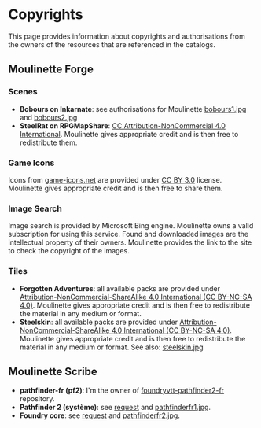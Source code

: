 # Copyrights

This page provides information about copyrights and authorisations from the owners of the resources that are referenced in the catalogs.

## Moulinette Forge

### Scenes

* **Bobours on Inkarnate**: see authorisations for Moulinette [bobours1.jpg](bobours1.jpg) and [bobours2.jpg](bobours2.jpg)
* **SteelRat on RPGMapShare**: [CC Attribution-NonCommercial 4.0 International](https://creativecommons.org/licenses/by-nc/4.0/). Moulinette gives appropriate credit and is then free to redistribute them.

### Game Icons

Icons from [game-icons.net](https://game-icons.net/) are provided under [CC BY 3.0](https://creativecommons.org/licenses/by/3.0/) license. Moulinette gives appropriate credit and is then free to share them.

### Image Search

Image search is provided by Microsoft Bing engine. Moulinette owns a valid subscription for using this service. 
Found and downloaded images are the intellectual property of their owners. Moulinette provides the link to the site to check the copyright of the images.

### Tiles

* **Forgotten Adventures**: all available packs are provided under [Attribution-NonCommercial-ShareAlike 4.0 International (CC BY-NC-SA 4.0)](https://creativecommons.org/licenses/by-nc-sa/4.0/). Moulinette gives appropriate credit and is then free to redistribute the material in any medium or format.
* **Steelskin**: all available packs are provided under [Attribution-NonCommercial-ShareAlike 4.0 International (CC BY-NC-SA 4.0)](https://creativecommons.org/licenses/by-nc-sa/4.0/). Moulinette gives appropriate credit and is then free to redistribute the material in any medium or format. See also: [steelskin.jpg](steelskin.jpg)

## Moulinette Scribe

* **pathfinder-fr (pf2)**: I'm the owner of [foundryvtt-pathfinder2-fr](https://gitlab.com/pathfinder-fr/foundryvtt-pathfinder2-fr) repository.
* **Pathfinder 2 (système)**: see [request](https://gitlab.com/pathfinder-fr/foundryvtt-pathfinder2e-lang-fr/-/issues/2) and [pathfinderfr1.jpg](pathfinderfr1.jpg).
* **Foundry core**: see [request](https://gitlab.com/baktov.sugar/foundryvtt-lang-fr-fr/-/issues/6) and [pathfinderfr2.jpg](pathfinderfr2.jpg).
